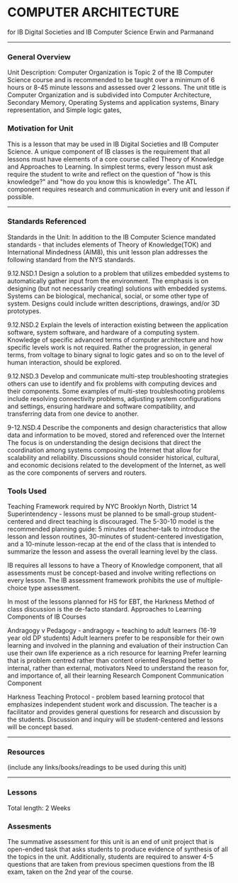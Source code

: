 # COMPUTER ARCHITECTURE 
for IB Digital Societies and IB Computer Science
Erwin and Parmanand

-----

### General Overview
Unit Description: Computer Organization is Topic 2 of the IB Computer Science course and is recommended to be taught over a minimum of 6 hours or 8-45 minute lessons and assessed over 2 lessons. The unit title is Computer Organization and is subdivided into Computer Architecture, Secondary Memory, Operating Systems and application systems, Binary representation, and Simple logic gates,

### Motivation for Unit
This is a lesson that may be used in IB Digital Societies and IB Computer Science.
A unique component of IB classes is the requirement that all lessons must have elements of a core course called Theory of Knowledge and Approaches to Learning.
In simplest terms, every lesson must ask require the student to write and reflect on the question of "how is this knowledge?" and "how do you know this is knowledge". The ATL component requires research and communication in every unit and lesson if possible.


---

### Standards Referenced
Standards in the Unit: In addition to the IB Computer Science mandated standards - that includes elements of Theory of Knowledge(TOK) and International Mindedness (AIM8), this unit lesson plan addresses the following standard from the NYS standards.

9.12.NSD.1 Design a solution to a problem that utilizes embedded systems to automatically gather input from the environment. The emphasis is on designing (but not necessarily creating) solutions with embedded systems. Systems can be biological, mechanical, social, or some other type of system. Designs could include written descriptions, drawings, and/or 3D prototypes. 

9.12.NSD.2  Explain the levels of interaction existing between the application software, system software, and hardware of a computing system. Knowledge of specific advanced terms of computer architecture and how specific levels work is not required. Rather the progression, in general terms, from voltage to binary signal to logic gates and so on to the level of human interaction, should be explored. 

9.12.NSD.3 Develop and communicate multi-step troubleshooting strategies others can use to identify and fix problems with computing devices and their components. Some examples of multi-step troubleshooting problems include resolving connectivity problems, adjusting system configurations and settings, ensuring hardware and software compatibility, and transferring data from one device to another. 

9-12.NSD.4 Describe the components and design characteristics that allow data and information to be moved, stored and referenced over the Internet The focus is on understanding the design decisions that direct the coordination among systems composing the Internet that allow for scalability and reliability. Discussions should consider historical, cultural, and economic decisions related to the development of the Internet, as well as the core components of servers and routers.


### Tools Used

Teaching Framework required by NYC Brooklyn North, District 14 Superintendency - lessons must be planned to be small-group student-centered and direct teaching is discouraged. The 5-30-10 model is the recommended planning guide: 5 minutes of teacher-talk to introduce the lesson and lesson routines, 30-minutes of student-centered investigation, and a 10-minute lesson-recap at the end of the class that is intended to summarize the lesson and assess the overall learning level by the class. 

IB requires all lessons to have a Theory of Knowledge component, that all assessments must be concept-based and  involve writing reflections on every lesson. The IB assessment framework prohibits the use of multiple-choice type assessment.

In most of the lessons planned for HS for EBT, the Harkness Method of class discussion is the de-facto standard.
Approaches to Learning Components of IB Courses

Andragogy v Pedagogy - andragogy = teaching to adult learners (16-19 year old DP students)
Adult learners prefer to be responsible for their own learning and involved in the planning and evaluation of their instruction
Can use their own life experience as a rich resource for learning
Prefer learning that is problem centred rather than content oriented
Respond better to internal, rather than external, motivators
Need to understand the reason for, and importance of, all their learning
Research Component
Communication Component

Harkness Teaching Protocol - problem based learning protocol that emphasizes independent student work and discussion. The teacher is a facilitator and provides general questions for research and discussion by the students. Discussion and inquiry will be student-centered and lessons will be concept based.



---

### Resources
(include any links/books/readings to be used during this unit)

---

### Lessons
Total length: 2 Weeks


### Assesments
The summative assessment for this unit is an end of unit project that is open-ended task that asks students to produce evidence of synthesis of all the topics in the unit. 
Additionally, students are required to answer 4-5 questions that are taken from previous specimen questions from the IB exam, taken on the 2nd year of the course.

